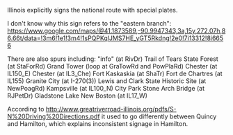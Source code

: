 Illinois explicitly signs the national route with special plates.

I don't know why this sign refers to the "eastern branch": https://www.google.com/maps/@41.1873589,-90.9947343,3a,15y,272.07h,86.66t/data=!3m6!1e1!3m4!1sPQPKqlJMS7HE_yGT5Rkdng!2e0!7i13312!8i6656

There are also spurs including:
"info" (at RivDr)
Trail of Tears State Forest (at StaForRd)
Grand Tower (loop at GraTowRd and PowPlaRd)
Chester (at IL150_E)
Chester (at IL3_Che)
Fort Kaskaskia (at ShaTr)
Fort de Chartres (at IL155)
Granite City (at I-270(3))
Lewis and Clark State Historic Site (at NewPoagRd)
Kampsville (at IL100_N)
City Park Stone Arch Bridge (at RJPetDr)
Gladstone Lake
New Boston (at IL17_W)

According to http://www.greatriverroad-illinois.org/pdfs/S-N%20Driving%20Directions.pdf it used to go differently between Quincy and Hamilton, which explains inconsistent signage in Hamilton.
